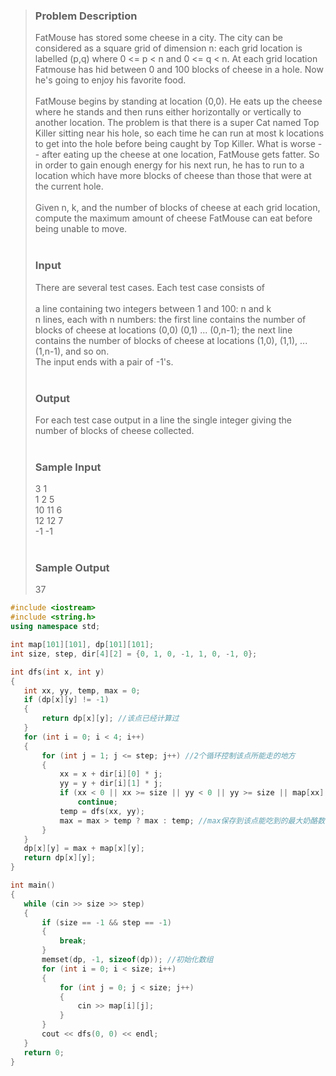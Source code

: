 >### Problem Description<br>
>FatMouse has stored some cheese in a city. The city can be considered as a square grid of dimension n: each grid location is labelled (p,q) where 0 <= p < n and 0 <= q < n. At each grid location Fatmouse has hid between 0 and 100 blocks of cheese in a hole. Now he's going to enjoy his favorite food.<br>
><br>
>FatMouse begins by standing at location (0,0). He eats up the cheese where he stands and then runs either horizontally or vertically to another location. The problem is that there is a super Cat named Top Killer sitting near his hole, so each time he can run at most k locations to get into the hole before being caught by Top Killer. What is worse -- after eating up the cheese at one location, FatMouse gets fatter. So in order to gain enough energy for his next run, he has to run to a location which have more blocks of cheese than those that were at the current hole.<br>
><br>
>Given n, k, and the number of blocks of cheese at each grid location, compute the maximum amount of cheese FatMouse can eat before being unable to move.<br>
> <br>
>### Input<br>
>There are several test cases. Each test case consists of<br>
><br>
>a line containing two integers between 1 and 100: n and k<br>
>n lines, each with n numbers: the first line contains the number of blocks of cheese at locations (0,0) (0,1) ... (0,n-1); the next line contains the number of blocks of cheese at locations (1,0), (1,1), ... (1,n-1), and so on.<br>
>The input ends with a pair of -1's.<br>
> <br>
>### Output<br>
>For each test case output in a line the single integer giving the number of blocks of cheese collected.<br>
> <br>
>### Sample Input<br>
>3 1<br>
>1 2 5<br>
>10 11 6<br>
>12 12 7<br>
>-1 -1<br>
> <br>
>### Sample Output<br>
>37<br>
 
 ```cpp
 #include <iostream>
#include <string.h>
using namespace std;

int map[101][101], dp[101][101];
int size, step, dir[4][2] = {0, 1, 0, -1, 1, 0, -1, 0};

int dfs(int x, int y)
{
    int xx, yy, temp, max = 0;
    if (dp[x][y] != -1)
    {
        return dp[x][y]; //该点已经计算过
    }
    for (int i = 0; i < 4; i++)
    {
        for (int j = 1; j <= step; j++) //2个循环控制该点所能走的地方
        {
            xx = x + dir[i][0] * j;
            yy = y + dir[i][1] * j;
            if (xx < 0 || xx >= size || yy < 0 || yy >= size || map[xx][yy] <= map[x][y]) //剪枝
                continue;
            temp = dfs(xx, yy);
            max = max > temp ? max : temp; //max保存到该点能吃到的最大奶酪数
        }
    }
    dp[x][y] = max + map[x][y];
    return dp[x][y];
}

int main()
{
    while (cin >> size >> step)
    {
        if (size == -1 && step == -1)
        {
            break;
        }
        memset(dp, -1, sizeof(dp)); //初始化数组
        for (int i = 0; i < size; i++)
        {
            for (int j = 0; j < size; j++)
            {
                cin >> map[i][j];
            }
        }
        cout << dfs(0, 0) << endl;
    }
    return 0;
}
 
 ```
